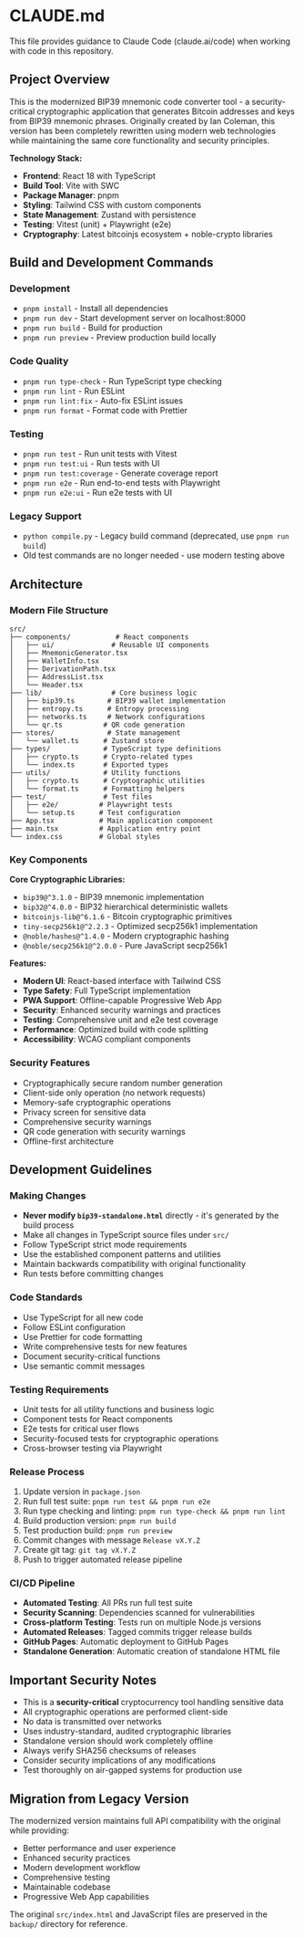 # CLAUDE.md

This file provides guidance to Claude Code (claude.ai/code) when working with code in this repository.

## Project Overview

This is the modernized BIP39 mnemonic code converter tool - a security-critical cryptographic application that generates Bitcoin addresses and keys from BIP39 mnemonic phrases. Originally created by Ian Coleman, this version has been completely rewritten using modern web technologies while maintaining the same core functionality and security principles.

**Technology Stack:**
- **Frontend**: React 18 with TypeScript
- **Build Tool**: Vite with SWC
- **Package Manager**: pnpm
- **Styling**: Tailwind CSS with custom components
- **State Management**: Zustand with persistence
- **Testing**: Vitest (unit) + Playwright (e2e)
- **Cryptography**: Latest bitcoinjs ecosystem + noble-crypto libraries

## Build and Development Commands

### Development
- `pnpm install` - Install all dependencies
- `pnpm run dev` - Start development server on localhost:8000
- `pnpm run build` - Build for production
- `pnpm run preview` - Preview production build locally

### Code Quality
- `pnpm run type-check` - Run TypeScript type checking
- `pnpm run lint` - Run ESLint
- `pnpm run lint:fix` - Auto-fix ESLint issues
- `pnpm run format` - Format code with Prettier

### Testing
- `pnpm run test` - Run unit tests with Vitest
- `pnpm run test:ui` - Run tests with UI
- `pnpm run test:coverage` - Generate coverage report
- `pnpm run e2e` - Run end-to-end tests with Playwright
- `pnpm run e2e:ui` - Run e2e tests with UI

### Legacy Support
- `python compile.py` - Legacy build command (deprecated, use `pnpm run build`)
- Old test commands are no longer needed - use modern testing above

## Architecture

### Modern File Structure
```
src/
├── components/           # React components
│   ├── ui/              # Reusable UI components
│   ├── MnemonicGenerator.tsx
│   ├── WalletInfo.tsx
│   ├── DerivationPath.tsx
│   ├── AddressList.tsx
│   └── Header.tsx
├── lib/                 # Core business logic
│   ├── bip39.ts        # BIP39 wallet implementation
│   ├── entropy.ts      # Entropy processing
│   ├── networks.ts     # Network configurations
│   └── qr.ts          # QR code generation
├── stores/             # State management
│   └── wallet.ts      # Zustand store
├── types/             # TypeScript type definitions
│   ├── crypto.ts      # Crypto-related types
│   └── index.ts       # Exported types
├── utils/             # Utility functions
│   ├── crypto.ts      # Cryptographic utilities
│   └── format.ts      # Formatting helpers
├── test/              # Test files
│   ├── e2e/          # Playwright tests
│   └── setup.ts      # Test configuration
├── App.tsx           # Main application component
├── main.tsx          # Application entry point
└── index.css         # Global styles
```

### Key Components

**Core Cryptographic Libraries:**
- `bip39@^3.1.0` - BIP39 mnemonic implementation
- `bip32@^4.0.0` - BIP32 hierarchical deterministic wallets
- `bitcoinjs-lib@^6.1.6` - Bitcoin cryptographic primitives
- `tiny-secp256k1@^2.2.3` - Optimized secp256k1 implementation
- `@noble/hashes@^1.4.0` - Modern cryptographic hashing
- `@noble/secp256k1@^2.0.0` - Pure JavaScript secp256k1

**Features:**
- **Modern UI**: React-based interface with Tailwind CSS
- **Type Safety**: Full TypeScript implementation
- **PWA Support**: Offline-capable Progressive Web App
- **Security**: Enhanced security warnings and practices
- **Testing**: Comprehensive unit and e2e test coverage
- **Performance**: Optimized build with code splitting
- **Accessibility**: WCAG compliant components

### Security Features
- Cryptographically secure random number generation
- Client-side only operation (no network requests)
- Memory-safe cryptographic operations
- Privacy screen for sensitive data
- Comprehensive security warnings
- QR code generation with security warnings
- Offline-first architecture

## Development Guidelines

### Making Changes
- **Never modify `bip39-standalone.html`** directly - it's generated by the build process
- Make all changes in TypeScript source files under `src/`
- Follow TypeScript strict mode requirements
- Use the established component patterns and utilities
- Maintain backwards compatibility with original functionality
- Run tests before committing changes

### Code Standards
- Use TypeScript for all new code
- Follow ESLint configuration
- Use Prettier for code formatting
- Write comprehensive tests for new features
- Document security-critical functions
- Use semantic commit messages

### Testing Requirements
- Unit tests for all utility functions and business logic
- Component tests for React components
- E2e tests for critical user flows
- Security-focused tests for cryptographic operations
- Cross-browser testing via Playwright

### Release Process
1. Update version in `package.json`
2. Run full test suite: `pnpm run test && pnpm run e2e`
3. Run type checking and linting: `pnpm run type-check && pnpm run lint`
4. Build production version: `pnpm run build`
5. Test production build: `pnpm run preview`
6. Commit changes with message `Release vX.Y.Z`
7. Create git tag: `git tag vX.Y.Z`
8. Push to trigger automated release pipeline

### CI/CD Pipeline
- **Automated Testing**: All PRs run full test suite
- **Security Scanning**: Dependencies scanned for vulnerabilities
- **Cross-platform Testing**: Tests run on multiple Node.js versions
- **Automated Releases**: Tagged commits trigger release builds
- **GitHub Pages**: Automatic deployment to GitHub Pages
- **Standalone Generation**: Automatic creation of standalone HTML file

## Important Security Notes

- This is a **security-critical** cryptocurrency tool handling sensitive data
- All cryptographic operations are performed client-side
- No data is transmitted over networks
- Uses industry-standard, audited cryptographic libraries
- Standalone version should work completely offline
- Always verify SHA256 checksums of releases
- Consider security implications of any modifications
- Test thoroughly on air-gapped systems for production use

## Migration from Legacy Version

The modernized version maintains full API compatibility with the original while providing:
- Better performance and user experience
- Enhanced security practices
- Modern development workflow
- Comprehensive testing
- Maintainable codebase
- Progressive Web App capabilities

The original `src/index.html` and JavaScript files are preserved in the `backup/` directory for reference.